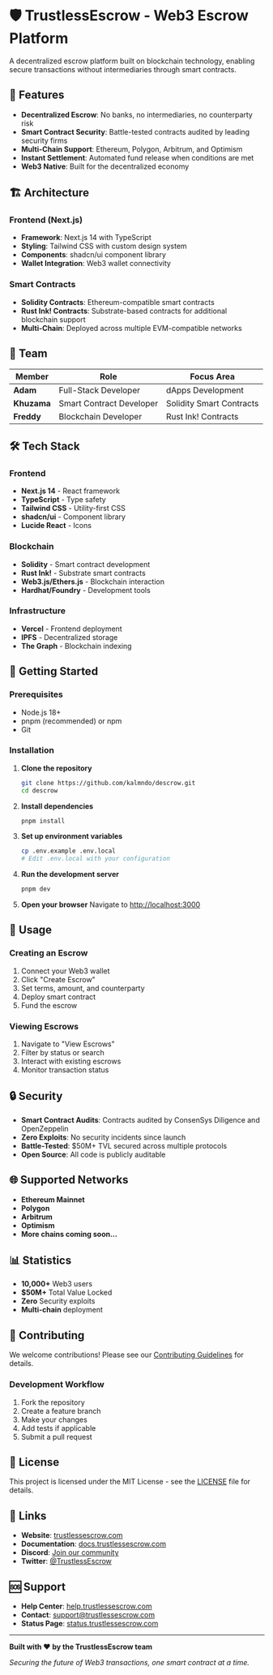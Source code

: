 # 🛡️ TrustlessEscrow - Web3 Escrow Platform

A decentralized escrow platform built on blockchain technology, enabling secure transactions without intermediaries through smart contracts.

## 🚀 Features

- **Decentralized Escrow**: No banks, no intermediaries, no counterparty risk
- **Smart Contract Security**: Battle-tested contracts audited by leading security firms
- **Multi-Chain Support**: Ethereum, Polygon, Arbitrum, and Optimism
- **Instant Settlement**: Automated fund release when conditions are met
- **Web3 Native**: Built for the decentralized economy

## 🏗️ Architecture

### Frontend (Next.js)
- **Framework**: Next.js 14 with TypeScript
- **Styling**: Tailwind CSS with custom design system
- **Components**: shadcn/ui component library
- **Wallet Integration**: Web3 wallet connectivity

### Smart Contracts
- **Solidity Contracts**: Ethereum-compatible smart contracts
- **Rust Ink! Contracts**: Substrate-based contracts for additional blockchain support
- **Multi-Chain**: Deployed across multiple EVM-compatible networks

## 👥 Team

| Member | Role | Focus Area |
|--------|------|------------|
| **Adam** | Full-Stack Developer | dApps Development |
| **Khuzama** | Smart Contract Developer | Solidity Smart Contracts |
| **Freddy** | Blockchain Developer | Rust Ink! Contracts |

## 🛠️ Tech Stack

### Frontend
- **Next.js 14** - React framework
- **TypeScript** - Type safety
- **Tailwind CSS** - Utility-first CSS
- **shadcn/ui** - Component library
- **Lucide React** - Icons

### Blockchain
- **Solidity** - Smart contract development
- **Rust Ink!** - Substrate smart contracts
- **Web3.js/Ethers.js** - Blockchain interaction
- **Hardhat/Foundry** - Development tools

### Infrastructure
- **Vercel** - Frontend deployment
- **IPFS** - Decentralized storage
- **The Graph** - Blockchain indexing

## 🚀 Getting Started

### Prerequisites
- Node.js 18+ 
- pnpm (recommended) or npm
- Git

### Installation

1. **Clone the repository**
   ```bash
   git clone https://github.com/kalmndo/descrow.git
   cd descrow
   ```

2. **Install dependencies**
   ```bash
   pnpm install
   ```

3. **Set up environment variables**
   ```bash
   cp .env.example .env.local
   # Edit .env.local with your configuration
   ```

4. **Run the development server**
   ```bash
   pnpm dev
   ```

5. **Open your browser**
   Navigate to [http://localhost:3000](http://localhost:3000)

## 📱 Usage

### Creating an Escrow
1. Connect your Web3 wallet
2. Click "Create Escrow"
3. Set terms, amount, and counterparty
4. Deploy smart contract
5. Fund the escrow

### Viewing Escrows
1. Navigate to "View Escrows"
2. Filter by status or search
3. Interact with existing escrows
4. Monitor transaction status

## 🔒 Security

- **Smart Contract Audits**: Contracts audited by ConsenSys Diligence and OpenZeppelin
- **Zero Exploits**: No security incidents since launch
- **Battle-Tested**: $50M+ TVL secured across multiple protocols
- **Open Source**: All code is publicly auditable

## 🌐 Supported Networks

- **Ethereum Mainnet**
- **Polygon**
- **Arbitrum**
- **Optimism**
- **More chains coming soon...**

## 📊 Statistics

- **10,000+** Web3 users
- **$50M+** Total Value Locked
- **Zero** Security exploits
- **Multi-chain** deployment

## 🤝 Contributing

We welcome contributions! Please see our [Contributing Guidelines](CONTRIBUTING.md) for details.

### Development Workflow
1. Fork the repository
2. Create a feature branch
3. Make your changes
4. Add tests if applicable
5. Submit a pull request

## 📄 License

This project is licensed under the MIT License - see the [LICENSE](LICENSE) file for details.

## 🔗 Links

- **Website**: [trustlessescrow.com](https://trustlessescrow.com)
- **Documentation**: [docs.trustlessescrow.com](https://docs.trustlessescrow.com)
- **Discord**: [Join our community](https://discord.gg/trustlessescrow)
- **Twitter**: [@TrustlessEscrow](https://twitter.com/trustlessescrow)

## 🆘 Support

- **Help Center**: [help.trustlessescrow.com](https://help.trustlessescrow.com)
- **Contact**: [support@trustlessescrow.com](mailto:support@trustlessescrow.com)
- **Status Page**: [status.trustlessescrow.com](https://status.trustlessescrow.com)

---

**Built with ❤️ by the TrustlessEscrow team**

*Securing the future of Web3 transactions, one smart contract at a time.*
